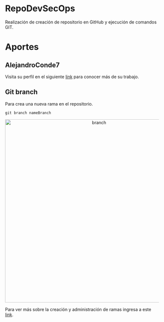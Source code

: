 # RepoDevSecOps

Realización de creación de repositorio en GitHub y ejecución de comandos GIT.

# Aportes

## AlejandroConde7

Visita su perfil en el siguiente [link](https://github.com/AlejandroConde7) para conocer más de su trabajo.

## Git branch

Para crea una nueva rama en el repositorio.

```
git branch nameBranch
```

<p align="center"><img src="https://luissoto.website/wp-content/uploads/2021/04/git-branch.jpg" alt="branch" width="600"/></p>

Para ver más sobre la creación y administración de ramas ingresa a este [link](https://github.com/adrianaLoaiza/RepoDevSecOps/blob/main/Diego.txt).


